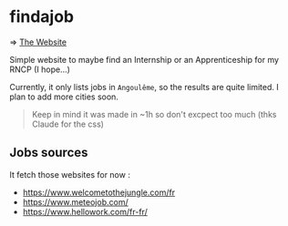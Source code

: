 # findajob

=> [The Website](https://haletran.github.io/findajob/)

Simple website to maybe find an Internship or an Apprenticeship for my RNCP (I hope...)

Currently, it only lists jobs in `Angoulême`, so the results are quite limited. I plan to add more cities soon.

> Keep in mind it was made in ~1h so don't excpect too much (thks Claude for the css)

## Jobs sources

It fetch those websites for now : 
- https://www.welcometothejungle.com/fr
- https://www.meteojob.com/
- https://www.hellowork.com/fr-fr/

